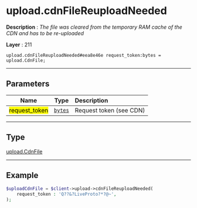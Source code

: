 # upload.cdnFileReuploadNeeded

**Description** : *The file was cleared from the temporary RAM cache of the CDN and has to be re\-uploaded*

**Layer** : 211

```tl
upload.cdnFileReuploadNeeded#eea8e46e request_token:bytes = upload.CdnFile;
```

---

## Parameters

| Name | Type | Description |
| :---: | :---: | :--- |
| <mark>request_token</mark> | [`bytes`](type/bytes) | Request token (see CDN) |

---

## Type

[upload.CdnFile](type/upload.CdnFile)

---

## Example

```php
$uploadCdnFile = $client->upload->cdnFileReuploadNeeded(
	request_token : 'Q??&?LiveProto?*?@~',
);
```
